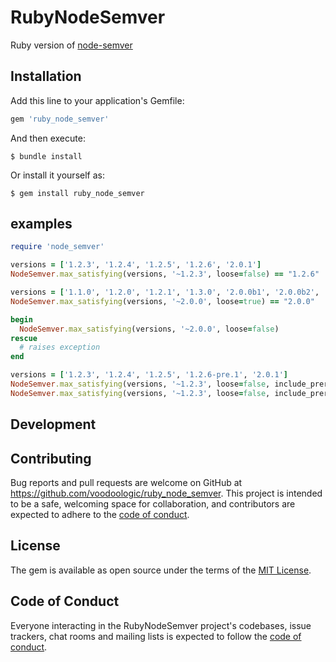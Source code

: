 # RubyNodeSemver

Ruby version of [node-semver](https://github.com/isaacs/node-semver)

## Installation

Add this line to your application's Gemfile:

```ruby
gem 'ruby_node_semver'
```

And then execute:

    $ bundle install

Or install it yourself as:

    $ gem install ruby_node_semver

## examples

```ruby
require 'node_semver'

versions = ['1.2.3', '1.2.4', '1.2.5', '1.2.6', '2.0.1']
NodeSemver.max_satisfying(versions, '~1.2.3', loose=false) == "1.2.6"

versions = ['1.1.0', '1.2.0', '1.2.1', '1.3.0', '2.0.0b1', '2.0.0b2', '2.0.0b3', '2.0.0', '2.1.0']
NodeSemver.max_satisfying(versions, '~2.0.0', loose=true) == "2.0.0"

begin
  NodeSemver.max_satisfying(versions, '~2.0.0', loose=false)
rescue
  # raises exception
end

versions = ['1.2.3', '1.2.4', '1.2.5', '1.2.6-pre.1', '2.0.1']
NodeSemver.max_satisfying(versions, '~1.2.3', loose=false, include_prerelease=true) == '1.2.6-pre.1'
NodeSemver.max_satisfying(versions, '~1.2.3', loose=false, include_prerelease=false) == '1.2.5'
```

## Development

## Contributing

Bug reports and pull requests are welcome on GitHub at https://github.com/voodoologic/ruby_node_semver. This project is intended to be a safe, welcoming space for collaboration, and contributors are expected to adhere to the [code of conduct](https://github.com/voodoologic/ruby_node_semver/blob/master/CODE_OF_CONDUCT.md).

## License

The gem is available as open source under the terms of the [MIT License](https://opensource.org/licenses/MIT).

## Code of Conduct

Everyone interacting in the RubyNodeSemver project's codebases, issue trackers, chat rooms and mailing lists is expected to follow the [code of conduct](https://github.com/voodoologic/ruby_node_semver/blob/master/CODE_OF_CONDUCT.md).
